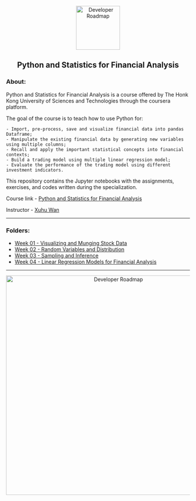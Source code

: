 <p align="center">
  <a href="https://github.com/marcoshsq/PythonFinancialAnalysis">
    <img src="https://github.com/marcoshsq/PythonFinancialAnalysis/blob/main/Images/AnalysisIcon.png" alt="Developer Roadmap" width="120" height="120">
  </a>
</p>
<h2 align="center">Python and Statistics for Financial Analysis</h2>

<h3>About:</h3>

Python and Statistics for Financial Analysis is a course offered by The Honk Kong University of Sciences and Technologies through the coursera platform.

The goal of the course is to teach how to use Python for:

    - Import, pre-process, save and visualize financial data into pandas Dataframe;
    - Manipulate the existing financial data by generating new variables using multiple columns;
    - Recall and apply the important statistical concepts into financial contexts;
    - Build a trading model using multiple linear regression model;
    - Evaluate the performance of the trading model using different investment indicators.
    
This repository contains the Jupyter notebooks with the assignments, exercises, and codes written during the specialization.

Course link - [Python and Statistics for Financial Analysis](https://www.coursera.org/learn/python-statistics-financial-analysis?)

Instructor - [Xuhu Wan](https://www.coursera.org/instructor/xuhuwan)

---

### Folders:

- [Week 01 - Visualizing and Munging Stock Data](https://github.com/marcoshsq/PythonFinancialAnalysis/tree/main/01.%20Visualizing%20and%20Munging%20Stock%20Data)
- [Week 02 - Random Variables and Distribution](https://github.com/marcoshsq/PythonFinancialAnalysis/tree/main/02.%20Random%20Variables%20and%20Distribution)
- [Week 03 - Sampling and Inference](https://github.com/marcoshsq/PythonFinancialAnalysis/tree/main/03.%20Sampling%20and%20Inference)
- [Week 04 - Linear Regression Models for Financial Analysis](https://github.com/marcoshsq/PythonFinancialAnalysis/tree/main/04.%20Linear%20Regression%20Models%20for%20Financial%20Analysis)

---

<p align="center">
  <a href="https://github.com/marcoshsq/PythonFinancialAnalysis">
    <img src="https://github.com/marcoshsq/PythonFinancialAnalysis/blob/main/Images/Python%20Financial%20Analysis%20Certificate.jpg" alt="Developer Roadmap" width="600" height="">
  </a>
</p>
